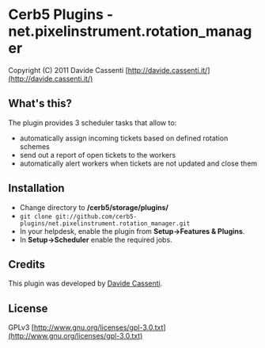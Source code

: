 Cerb5 Plugins - net.pixelinstrument.rotation_manager
====================================================
Copyright (C) 2011 Davide Cassenti
[http://davide.cassenti.it/](http://davide.cassenti.it/)  

What's this?
------------
The plugin provides 3 scheduler tasks that allow to:

* automatically assign incoming tickets based on defined rotation schemes
* send out a report of open tickets to the workers
* automatically alert workers when tickets are not updated and close them

Installation
------------
* Change directory to **/cerb5/storage/plugins/**
* `git clone git://github.com/cerb5-plugins/net.pixelinstrument.rotation_manager.git`
* In your helpdesk, enable the plugin from **Setup->Features & Plugins**.
* In **Setup->Scheduler** enable the required jobs.

Credits
-------
This plugin was developed by [Davide Cassenti](http://davide.cassenti.it/).

License
-------

GPLv3 
[http://www.gnu.org/licenses/gpl-3.0.txt](http://www.gnu.org/licenses/gpl-3.0.txt)  
